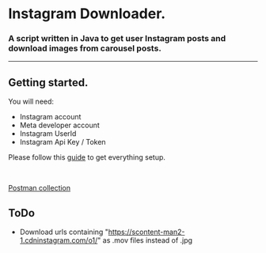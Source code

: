 # Instagram Downloader.
### A script written in Java to get user Instagram posts and download images from carousel posts.

---

## Getting started.
You will need:
  - Instagram account
  - Meta developer account
  - Instagram UserId
  - Instagram Api Key / Token

Please follow this [guide](https://muhammadkasim.medium.com/fetch-account-media-using-instagram-api-5ab29c219ab3) to get everything setup.

<br>

[Postman collection](https://www.postman.com/muhammadkasim/workspace/dark-matter/collection/3057829-8ae21def-620b-4fb1-b925-8f51a6600957?action=share&creator=27645103)

## ToDo
  - Download urls containing "https://scontent-man2-1.cdninstagram.com/o1/" as .mov files instead of .jpg

